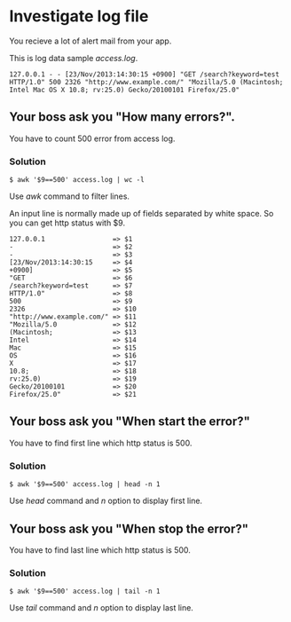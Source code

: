 # Investigate log file

You recieve a lot of alert mail from your app.

This is log data sample _access.log_.

```
127.0.0.1 - - [23/Nov/2013:14:30:15 +0900] "GET /search?keyword=test HTTP/1.0" 500 2326 "http://www.example.com/" "Mozilla/5.0 (Macintosh; Intel Mac OS X 10.8; rv:25.0) Gecko/20100101 Firefox/25.0" 
```

## Your boss ask you "How many errors?".

You have to count 500 error from access log.

### Solution

```shell
$ awk '$9==500' access.log | wc -l
```

Use _awk_ command to filter lines.

An input line is normally made up of fields separated by white space. So you can get http status with $9.

```
127.0.0.1                 => $1
-                         => $2
-                         => $3
[23/Nov/2013:14:30:15     => $4
+0900]                    => $5
"GET                      => $6
/search?keyword=test      => $7
HTTP/1.0"                 => $8
500                       => $9
2326                      => $10
"http://www.example.com/" => $11
"Mozilla/5.0              => $12
(Macintosh;               => $13
Intel                     => $14
Mac                       => $15
OS                        => $16
X                         => $17
10.8;                     => $18
rv:25.0)                  => $19
Gecko/20100101            => $20
Firefox/25.0"             => $21
```

## Your boss ask you "When start the error?"

You have to find first line which http status is 500.

### Solution

```shell
$ awk '$9==500' access.log | head -n 1
```

Use _head_ command and _n_ option to display first line.

## Your boss ask you "When stop the error?"

You have to find last line which http status is 500.

### Solution

```shell
$ awk '$9==500' access.log | tail -n 1
```

Use _tail_ command and _n_ option to display last line.
